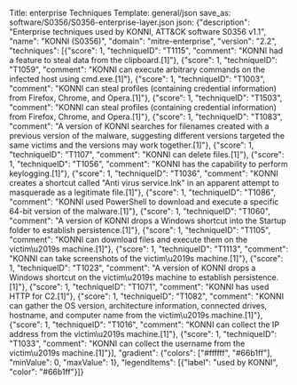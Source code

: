 Title: enterprise Techniques
Template: general/json
save_as: software/S0356/S0356-enterprise-layer.json
json: {"description": "Enterprise techniques used by KONNI, ATT&CK software S0356 v1.1", "name": "KONNI (S0356)", "domain": "mitre-enterprise", "version": "2.2", "techniques": [{"score": 1, "techniqueID": "T1115", "comment": "KONNI had a feature to steal data from the clipboard.[1]"}, {"score": 1, "techniqueID": "T1059", "comment": "KONNI can execute arbitrary commands on the infected host using cmd.exe.[1]"}, {"score": 1, "techniqueID": "T1003", "comment": "KONNI can steal profiles (containing credential information) from Firefox, Chrome, and Opera.[1]"}, {"score": 1, "techniqueID": "T1503", "comment": "KONNI can steal profiles (containing credential information) from Firefox, Chrome, and Opera.[1]"}, {"score": 1, "techniqueID": "T1083", "comment": "A version of KONNI searches for filenames created with a previous version of the malware, suggesting different versions targeted the same victims and the versions may work together.[1]"}, {"score": 1, "techniqueID": "T1107", "comment": "KONNI can delete files.[1]"}, {"score": 1, "techniqueID": "T1056", "comment": "KONNI has the capability to perform keylogging.[1]"}, {"score": 1, "techniqueID": "T1036", "comment": "KONNI creates a shortcut called \"Anti virus service.lnk\" in an apparent attempt to masquerade as a legitimate file.[1]"}, {"score": 1, "techniqueID": "T1086", "comment": "KONNI used PowerShell to download and execute a specific 64-bit version of the malware.[1]"}, {"score": 1, "techniqueID": "T1060", "comment": "A version of KONNI drops a Windows shortcut into the Startup folder to establish persistence.[1]"}, {"score": 1, "techniqueID": "T1105", "comment": "KONNI can download files and execute them on the victim\u2019s machine.[1]"}, {"score": 1, "techniqueID": "T1113", "comment": "KONNI can take screenshots of the victim\u2019s machine.[1]"}, {"score": 1, "techniqueID": "T1023", "comment": "A version of KONNI drops a Windows shortcut on the victim\u2019s machine to establish persistence.[1]"}, {"score": 1, "techniqueID": "T1071", "comment": "KONNI has used HTTP for C2.[1]"}, {"score": 1, "techniqueID": "T1082", "comment": "KONNI can gather the OS version, architecture information, connected drives, hostname, and computer name from the victim\u2019s machine.[1]"}, {"score": 1, "techniqueID": "T1016", "comment": "KONNI can collect the IP address from the victim\u2019s machine.[1]"}, {"score": 1, "techniqueID": "T1033", "comment": "KONNI can collect the username from the victim\u2019s machine.[1]"}], "gradient": {"colors": ["#ffffff", "#66b1ff"], "minValue": 0, "maxValue": 1}, "legendItems": [{"label": "used by KONNI", "color": "#66b1ff"}]}